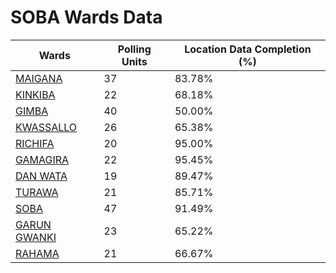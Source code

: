 
# SOBA Wards Data

| Wards | Polling Units | Location Data Completion (%) |
| ---- | ----- | ------- |
| [MAIGANA](./wards/4310-maigana) | 37 | 83.78% |
| [KINKIBA](./wards/4311-kinkiba) | 22 | 68.18% |
| [GIMBA](./wards/4312-gimba) | 40 | 50.00% |
| [KWASSALLO](./wards/4313-kwassallo) | 26 | 65.38% |
| [RICHIFA](./wards/4314-richifa) | 20 | 95.00% |
| [GAMAGIRA](./wards/4315-gamagira) | 22 | 95.45% |
| [DAN WATA](./wards/4316-dan-wata) | 19 | 89.47% |
| [TURAWA](./wards/4317-turawa) | 21 | 85.71% |
| [SOBA](./wards/4318-soba) | 47 | 91.49% |
| [GARUN GWANKI](./wards/4319-garun-gwanki) | 23 | 65.22% |
| [RAHAMA](./wards/4320-rahama) | 21 | 66.67% |




